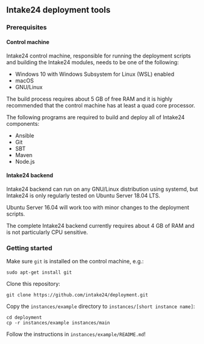 ## Intake24 deployment tools

### Prerequisites

#### Control machine

Intake24 control machine, responsible for running the deployment scripts and 
building the Intake24 modules, needs to be one of the following:

- Windows 10 with Windows Subsystem for Linux (WSL) enabled
- macOS
- GNU/Linux

The build process requires about 5 GB of free RAM and it is highly recommended 
that the control machine has at least a quad core processor.

The following programs are required to build and deploy all of Intake24 
components:

- Ansible
- Git
- SBT
- Maven
- Node.js

#### Intake24 backend

Intake24 backend can run on any GNU/Linux distribution using systemd, but 
Intake24 is only regularly tested on Ubuntu Server 18.04 LTS. 

Ubuntu Server 16.04 will work too with minor changes to the deployment scripts.

The complete Intake24 backend currently requires about 4 GB of RAM and is not
particularly CPU sensitive.

### Getting started

Make sure `git` is installed on the control machine, e.g.:

    sudo apt-get install git

Clone this repository:

    git clone https://github.com/intake24/deployment.git

Copy the `instances/example` directory to `instances/[short instance name]`:

    cd deployment
    cp -r instances/example instances/main

Follow the instructions in `instances/example/README.md`!
